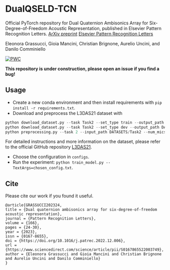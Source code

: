 # DualQSELD-TCN
Official PyTorch repository for Dual Quaternion Ambisonics Array for Six-Degree-of-Freedom Acoustic Representation, published in Elsevier Pattern Recognition Letters. 
[ArXiv preprint](https://arxiv.org/pdf/2204.01851.pdf)
[Elsevier Pattern Recognition Letters](https://www.sciencedirect.com/science/article/pii/S0167865522003749)

Eleonora Grassucci, Gioia Mancini, Christian Brignone, Aurelio Uncini, and Danilo Comminiello

[![PWC](https://img.shields.io/endpoint.svg?url=https://paperswithcode.com/badge/dual-quaternion-ambisonics-array-for-six/sound-event-localization-and-detection-on)](https://paperswithcode.com/sota/sound-event-localization-and-detection-on?p=dual-quaternion-ambisonics-array-for-six)


**This repository is under construction, please open an issue if you find a bug!**

## Usage

* Create a new conda environment and then install requirements with `pip install -r requirements.txt`.
* Download and preprocess the L3DAS21 dataset with
```python
python download_dataset.py --task Task2 --set_type train --output_path DATASETS/Task2
python download_dataset.py --task Task2 --set_type dev --output_path DATASETS/Task2
python preprocessing.py --task 2 --input_path DATASETS/Task2 --num_mics 2 --frame_len 100
```
For detailed instructions and more information on the dataset, please refer to the official GitHub repository [L3DAS21](https://github.com/l3das/L3DAS21).

* Choose the configuration in `configs`.
* Run the experiment: `python train_model.py --TextArgs=chosen_config.txt`.


## Cite
Please cite our work if you found it useful.

```
@article{GRASSUCCI202324,
title = {Dual quaternion ambisonics array for six-degree-of-freedom acoustic representation},
journal = {Pattern Recognition Letters},
volume = {166},
pages = {24-30},
year = {2023},
issn = {0167-8655},
doi = {https://doi.org/10.1016/j.patrec.2022.12.006},
url = {https://www.sciencedirect.com/science/article/pii/S0167865522003749},
author = {Eleonora Grassucci and Gioia Mancini and Christian Brignone and Aurelio Uncini and Danilo Comminiello}
}
```
